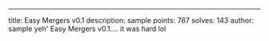 ---
title: Easy Mergers v0.1
description: sample
points: 787
solves: 143
author: sample
yeh' Easy Mergers v0.1.... it was hard lol
